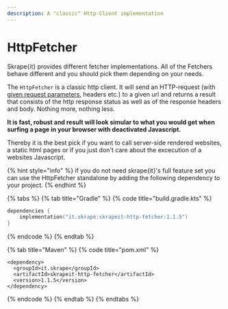 ```yaml
---
description: A "classic" Http-Client implementation
---
```


# HttpFetcher

Skrape{it} provides different fetcher implementations. All of the Fetchers behave different and you should pick them depending on your needs.

The `HttpFetcher` is a classic http client. It will send an HTTP-request \(with [given request parameters](../request-options.md), headers etc.\) to a given url and returns a result that consists of the http response status as well as of the response headers and body. Nothing more, nothing less.

**It is fast, robust and result will look simular to what you would get when surfing a page in your browser with deactivated Javascript.**

Thereby it is the best pick if you want to call server-side rendered websites, a static html pages or if you just don't care about the excecution of a websites Javascript. 

{% hint style="info" %}
if you do not need skrape{it}'s full feature set you can use the HttpFetcher standalone by adding the following dependency to your project.
{% endhint %}

{% tabs %}
{% tab title="Gradle" %}
{% code title="build.gradle.kts" %}
```kotlin
dependencies {
    implementation("it.skrape:skrapeit-http-fetcher:1.1.5")
}
```
{% endcode %}
{% endtab %}

{% tab title="Maven" %}
{% code title="pom.xml" %}
```markup
<dependency>
  <groupId>it.skrape</groupId>
  <artifactId>skrapeit-http-fetcher</artifactId>
  <version>1.1.5</version>
</dependency>
```
{% endcode %}
{% endtab %}
{% endtabs %}

